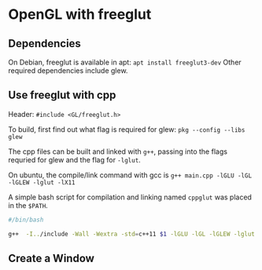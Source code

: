 # OpenGL with freeglut

## Dependencies

On Debian, freeglut is available in apt: `apt install freeglut3-dev`
Other required dependencies include glew. 

## Use freeglut with cpp

Header: `#include <GL/freeglut.h>`

To build, first find out what flag is required for glew: `pkg --config --libs glew`

The cpp files can be built and linked with `g++`, passing into the flags requried for glew and the flag for `-lglut`.

On ubuntu, the compile/link command with gcc is `g++ main.cpp -lGLU -lGL -lGLEW -lglut -lX11`

A simple bash script for compilation and linking named `cppglut` was placed in the `$PATH`.
```bash
#/bin/bash

g++  -I../include -Wall -Wextra -std=c++11 $1 -lGLU -lGL -lGLEW -lglut -lX11
```

## Create a Window

